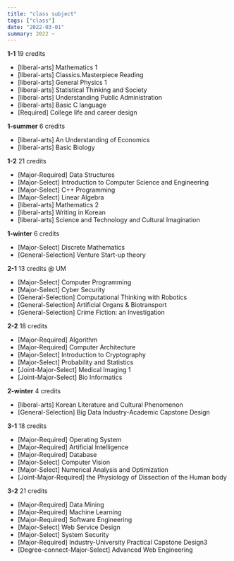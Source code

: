 ```yaml
---
title: "class subject"
tags: ["class"]
date: "2022-03-01"
summary: 2022 ~
---
```


<span class="justified-text">

__1-1__ 19 credits <br>
- [liberal-arts] Mathematics 1
- [liberal-arts] Classics.Masterpiece Reading
- [liberal-arts] General Physics 1
- [liberal-arts] Statistical Thinking and Society
- [liberal-arts] Understanding Public Administration
- [liberal-arts] Basic C language
- [Required] College life and career design

__1-summer__ 6 credits <br>
- [liberal-arts] An Understanding of Economics
- [liberal-arts] Basic Biology


__1-2__ 21 credits <br>
- [Major-Required] Data Structures
- [Major-Select] Introduction to Computer Science and Engineering
- [Major-Select] C++ Programming
- [Major-Select] Linear Algebra
- [liberal-arts] Mathematics 2
- [liberal-arts] Writing in Korean
- [liberal-arts] Science and Technology and Cultural Imagination

__1-winter__ 6 credits <br>
- [Major-Select] Discrete Mathematics
- [General-Selection] Venture Start-up theory

__2-1__ 13 credits @ UM <br>
- [Major-Select] Computer Programming
- [Major-Select] Cyber Security
- [General-Selection] Computational Thinking with Robotics
- [General-Selection] Artificial Organs & Biotransport
- [General-Selection] Crime Fiction: an Investigation

__2-2__ 18 credits <br>
- [Major-Required] Algorithm
- [Major-Required] Computer Architecture
- [Major-Select] Introduction to Cryptography
- [Major-Select] Probability and Statistics
- [Joint-Major-Select] Medical Imaging 1
- [Joint-Major-Select] Bio Informatics

__2-winter__ 4 credits <br>
- [liberal-arts] Korean Literature and Cultural Phenomenon
- [General-Selection] Big Data Industry-Academic Capstone Design

__3-1__ 18 credits <br>
- [Major-Required] Operating System
- [Major-Required] Artificial Intelligence 
- [Major-Required] Database
- [Major-Select] Computer Vision
- [Major-Select] Numerical Analysis and Optimization
- [Joint-Major-Required] the Physiology of Dissection of the Human body

__3-2__ 21 credits <br>
- [Major-Required] Data Mining
- [Major-Required] Machine Learning
- [Major-Required] Software Engineering
- [Major-Select] Web Service Design
- [Major-Select] System Security
- [Major-Required] Industry-University Practical Capstone Design3
- [Degree-connect-Major-Select] Advanced Web Engineering

</span>